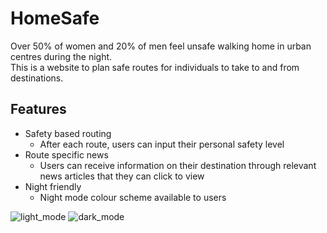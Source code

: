 # HomeSafe

Over 50% of women and 20% of men feel unsafe walking home in urban centres during the night.  
This is a website to plan safe routes for individuals to take to and from destinations. 

## Features 

- Safety based routing  
     - After each route, users can input their personal safety level  
- Route specific news  
     - Users can receive information on their destination through relevant news articles that they can click to view 
- Night friendly   
     - Night mode colour scheme available to users  


![light_mode](https://user-images.githubusercontent.com/82855300/153733939-f7690941-ceec-4377-baf1-c51a1e3e7ef6.PNG)
![dark_mode](https://user-images.githubusercontent.com/82855300/153733940-f41226dc-ad38-4e02-be13-c0bd66c9cef1.PNG)
